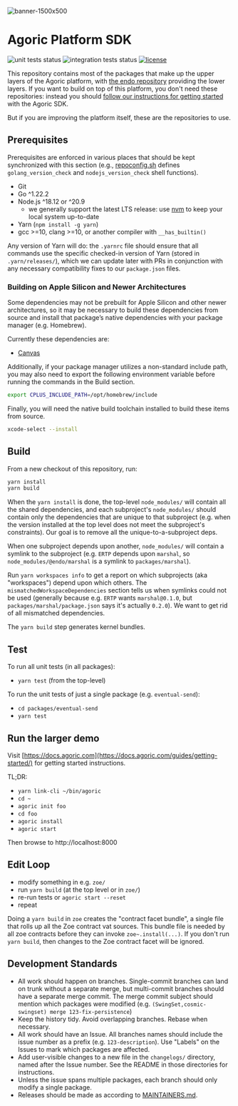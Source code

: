 ![banner-1500x500](https://user-images.githubusercontent.com/273868/115044279-34983d80-9e8a-11eb-81dc-474764b0ed5b.png)

# Agoric Platform SDK

![unit tests status](https://github.com/Agoric/agoric-sdk/actions/workflows/test-all-packages.yml/badge.svg)
![integration tests status](https://github.com/Agoric/agoric-sdk/actions/workflows/integration.yml/badge.svg)
[![license](https://img.shields.io/badge/License-Apache%202.0-blue.svg)](./LICENSE)

This repository contains most of the packages that make up the upper
layers of the Agoric platform, with
[the endo repository](https://github.com/endojs/endo)
providing the lower layers.
If you want to build on top of this platform, you don't need these
repositories: instead you should
[follow our instructions for getting started](https://docs.agoric.com/guides/getting-started/)
with the Agoric SDK.

But if you are improving the platform itself, these are the repositories
to use.

## Prerequisites

Prerequisites are enforced in various places that should be kept synchronized with this section (e.g., [repoconfig.sh](./repoconfig.sh) defines `golang_version_check` and `nodejs_version_check` shell functions).

* Git
* Go ^1.22.2
* Node.js ^18.12 or ^20.9
  * we generally support the latest LTS release: use [nvm](https://github.com/nvm-sh/nvm) to keep your local system up-to-date
* Yarn (`npm install -g yarn`)
* gcc >=10, clang >=10, or another compiler with `__has_builtin()`

Any version of Yarn will do: the `.yarnrc` file should ensure that all
commands use the specific checked-in version of Yarn (stored in
`.yarn/releases/`), which we can update later with PRs in conjunction with
any necessary compatibility fixes to our `package.json` files.

### Building on Apple Silicon and Newer Architectures

Some dependencies may not be prebuilt for Apple Silicon and other newer 
architectures, so it may be necessary to build these dependencies from source 
and install that package’s native dependencies with your package manager (e.g. Homebrew).

Currently these dependencies are:

* [Canvas](https://github.com/Automattic/node-canvas#compiling)

Additionally, if your package manager utilizes a non-standard include path, you may 
also need to export the following environment variable before running the commands 
in the Build section.

```sh
export CPLUS_INCLUDE_PATH=/opt/homebrew/include
```

Finally, you will need the native build toolchain installed to build these items from source.

```sh
xcode-select --install
```

## Build

From a new checkout of this repository, run:

```sh
yarn install
yarn build
```

When the `yarn install` is done, the top-level `node_modules/` will contain
all the shared dependencies, and each subproject's `node_modules/` should
contain only the dependencies that are unique to that subproject (e.g. when
the version installed at the top level does not meet the subproject's
constraints). Our goal is to remove all the unique-to-a-subproject deps.

When one subproject depends upon another, `node_modules/` will contain a
symlink to the subproject (e.g. `ERTP` depends upon `marshal`, so
`node_modules/@endo/marshal` is a symlink to `packages/marshal`).

Run `yarn workspaces info` to get a report on which subprojects (aka
"workspaces") depend upon which others. The `mismatchedWorkspaceDependencies`
section tells us when symlinks could not be used (generally because e.g.
`ERTP` wants `marshal@0.1.0`, but `packages/marshal/package.json` says it's
actually `0.2.0`). We want to get rid of all mismatched dependencies.

The `yarn build` step generates kernel bundles.

## Test

To run all unit tests (in all packages):

* `yarn test` (from the top-level)

To run the unit tests of just a single package (e.g. `eventual-send`):

* `cd packages/eventual-send`
* `yarn test`

## Run the larger demo

Visit [https://docs.agoric.com](https://docs.agoric.com/guides/getting-started/) for getting started instructions.

TL;DR:

* `yarn link-cli ~/bin/agoric`
* `cd ~`
* `agoric init foo`
* `cd foo`
* `agoric install`
* `agoric start`

Then browse to http://localhost:8000

## Edit Loop

* modify something in e.g. `zoe/`
* run `yarn build` (at the top level or in `zoe/`)
* re-run tests or `agoric start --reset`
* repeat

Doing a `yarn build` in `zoe` creates the "contract facet bundle", a single file
that rolls up all the Zoe contract vat sources. This bundle file is needed by all zoe contracts before they can invoke `zoe~.install(...)`. If you don't run `yarn build`, then changes to the Zoe contract facet will be ignored.

## Development Standards

* All work should happen on branches. Single-commit branches can land on
  trunk without a separate merge, but multi-commit branches should have a
  separate merge commit. The merge commit subject should mention which
  packages were modified (e.g. `(SwingSet,cosmic-swingset) merge
  123-fix-persistence`)
* Keep the history tidy. Avoid overlapping branches. Rebase when necessary.
* All work should have an Issue. All branches names should include the issue
  number as a prefix (e.g. `123-description`). Use "Labels" on the Issues to
  mark which packages are affected.
* Add user-visible changes to a new file in the `changelogs/` directory,
  named after the Issue number. See the README in those directories for
  instructions.
* Unless the issue spans multiple packages, each branch should only modify
  a single package.
* Releases should be made as according to [MAINTAINERS.md](MAINTAINERS.md).
